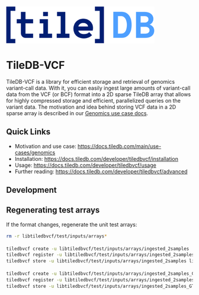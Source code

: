 <a href="https://tiledb.com"><img src="https://github.com/TileDB-Inc/TileDB/raw/dev/doc/source/_static/tiledb-logo_color_no_margin_@4x.png" alt="TileDB logo" width="400"></a>

# TileDB-VCF

TileDB-VCF is a library for efficient storage and retrieval of genomics variant-call data. With it, you can easily ingest large amounts of variant-call data from the VCF (or BCF) format into a 2D sparse TileDB array that allows for highly compressed storage and efficient, parallelized queries on the variant data. The motivation and idea behind storing VCF data in a 2D sparse array is described in our [Genomics use case docs](https://docs.tiledb.com/main/use-cases/genomics).

## Quick Links

* Motivation and use case: https://docs.tiledb.com/main/use-cases/genomics
* Installation: https://docs.tiledb.com/developer/tiledbvcf/installation
* Usage: https://docs.tiledb.com/developer/tiledbvcf/usage
* Further reading: https://docs.tiledb.com/developer/tiledbvcf/advanced

## Development

## Regenerating test arrays

If the format changes, regenerate the unit test arrays:
```bash
rm -r libtiledbvcf/test/inputs/arrays*

tiledbvcf create -u libtiledbvcf/test/inputs/arrays/ingested_2samples
tiledbvcf register -u libtiledbvcf/test/inputs/arrays/ingested_2samples libtiledbvcf/test/inputs/small2.bcf libtiledbvcf/test/inputs/small.bcf
tiledbvcf store -u libtiledbvcf/test/inputs/arrays/ingested_2samples libtiledbvcf/test/inputs/small2.bcf libtiledbvcf/test/inputs/small.bcf

tiledbvcf create -u libtiledbvcf/test/inputs/arrays/ingested_2samples_GT_DP_PL/ -a fmt_GT,fmt_DP,fmt_PL
tiledbvcf register -u libtiledbvcf/test/inputs/arrays/ingested_2samples_GT_DP_PL/ libtiledbvcf/test/inputs/small2.bcf libtiledbvcf/test/inputs/small.bcf
tiledbvcf store -u libtiledbvcf/test/inputs/arrays/ingested_2samples_GT_DP_PL/ libtiledbvcf/test/inputs/small2.bcf libtiledbvcf/test/inputs/small.bcf
```
